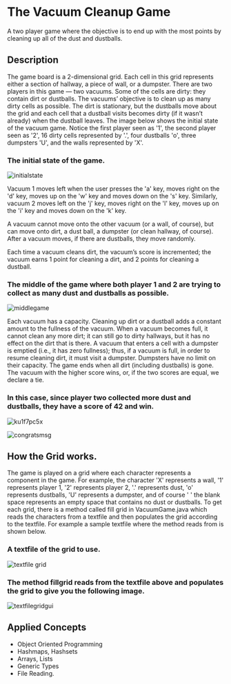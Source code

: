 # The Vacuum Cleanup Game
A two player game where the objective is to end up with the most points by cleaning up all of the dust and dustballs.

## Description
The game board is a 2-dimensional grid. Each cell in this grid represents either a section of hallway, a piece of wall, or a dumpster. There are two players in this game — two vacuums. Some of the cells are dirty: they contain dirt or dustballs. The vacuums’ objective is to clean up as many dirty cells as possible. The dirt is stationary, but the dustballs move about the grid and each cell that a dustball visits becomes dirty (if it wasn’t already) when the dustball leaves. The image below shows the initial state of the vacuum game. Notice the first player seen as '1', the second player seen as '2', 16 dirty cells represented by '.', four dustballs 'o', three dumpsters 'U', and the walls represented by 'X'.

### The initial state of the game.
![initialstate](https://cloud.githubusercontent.com/assets/24378046/21819933/bc8afa18-d73b-11e6-9c52-142c6b04529d.png)

Vacuum 1 moves left when the user presses the 'a' key, moves right on the 'd' key, moves up on the 'w' key and moves down on the 's' key. Similarly, vacuum 2 moves left on the 'j' key, moves right on the 'l' key, moves up on the 'i' key and moves down on the 'k' key.

A vacuum cannot move onto the other vacuum (or a wall, of course), but can move onto dirt, a dust ball, a dumpster (or clean hallway, of course). After a vacuum moves, if there are dustballs, they move randomly.

Each time a vacuum cleans dirt, the vacuum’s score is incremented; the vacuum earns 1 point for cleaning a dirt, and 2 points for cleaning a dustball.

### The middle of the game where both player 1 and 2 are trying to collect as many dust and dustballs as possible.
![middlegame](https://cloud.githubusercontent.com/assets/24378046/21819938/c06395a0-d73b-11e6-8b5d-d369a820b12a.png)

Each vacuum has a capacity. Cleaning up dirt or a dustball adds a constant amount to the fullness of the vacuum. When a vacuum becomes full, it cannot clean any more dirt; it can still go to dirty hallways, but it has no effect on the dirt that is there. A vacuum that enters a cell with a dumpster is emptied (i.e., it has zero fullness); thus, if a vacuum is full, in order to resume cleaning dirt, it must visit a dumpster. Dumpsters have no limit on their capacity. The game ends when all dirt (including dustballs) is gone. The vacuum with the higher score wins, or, if the two scores are equal, we declare a tie.

### In this case, since player two collected more dust and dustballs, they have a score of 42 and win.
![ku1f7pc5x](https://cloud.githubusercontent.com/assets/24378046/21819946/c5faaeae-d73b-11e6-892b-013a4b3cbb0d.png)

![congratsmsg](https://cloud.githubusercontent.com/assets/24378046/21819949/c8b6c40c-d73b-11e6-899e-f78fc5d995ea.png)

## How the Grid works.
The game is played on a grid where each character represents a component in the game. For example, the character 'X' represents a wall, '1' represents player 1, '2' represents player 2, '.' represents dust, 'o' represents dustballs, 'U' represents a dumpster, and of course ' ' the blank space represents an empty space that contains no dust or dustballs. To get each grid, there is a method called fill grid in VacuumGame.java which reads the characters from a textfile and then populates the grid according to the textfile. For example a sample textfile where the method reads from is shown below.

### A textfile of the grid to use.
![textfile grid](https://cloud.githubusercontent.com/assets/24378046/21820674/a3f2aa16-d73e-11e6-84a0-a5aab569004c.png)

### The method fillgrid reads from the textfile above and populates the grid to give you the following image.
![textfilegridgui](https://cloud.githubusercontent.com/assets/24378046/21820678/a64e5c9c-d73e-11e6-843e-fd38b085b501.png)

## Applied Concepts
- Object Oriented Programming
- Hashmaps, Hashsets
- Arrays, Lists
- Generic Types
- File Reading.
